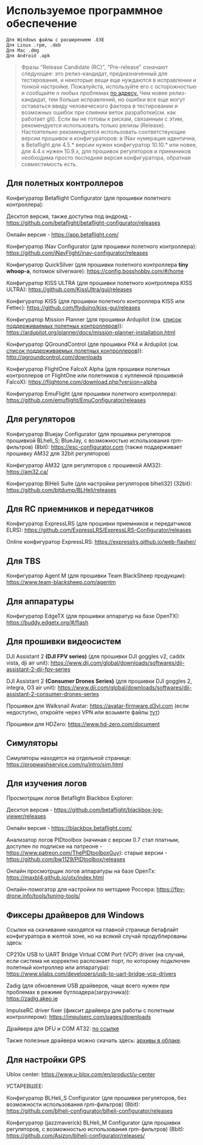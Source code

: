 # Используемое программное обеспечение

```
Для Windows файлы с расширением .EXE
Для Linux .rpm, .deb
Для Mac .dmg
Для Android .apk
```

> Фразы "Release Candidate (RC)", "Pre-release" означают следующее: это релиз-кандидат, предназначенный для тестирования, и некоторые вещи еще нуждаются в исправлении и тонкой настройке. Пожалуйста, используйте его с осторожностью и сообщайте о любых проблемах [по адресу.](https://github.com/betaflight/betaflight-configurator/issues)
Чем новее релиз-кандидат, тем больше исправлений, но ошибки все еще могут оставаться ввиду человеческого фактора в тестировании и возможных ошибок при слиянии веток разработки(см. как работает git). Если вы не готовы к рискам, связанным с этим, рекомендуется использовать только релизы (Release). Настоятельно рекомендуется использовать соответствующие версии прошивок и конфигураторов: в INav нумерация идентична, в Betaflight для 4.5.\* версии нужен конфигуратор 10.10.\* или новее, для 4.4.х нужен 10.9.х, для прошивок регуляторов и приемников необходима просто последняя версия конфигуратора, обратная совместимость есть.

## Для полетных контроллеров

Конфигуратор Betaflight Configurator (для прошивки полетного контроллера):

Десктоп версия, также доступна под андроид - https://github.com/betaflight/betaflight-configurator/releases

Онлайн версия - https://app.betaflight.com/

Конфигуратор INav Configurator (для прошивки полетного контроллера):
https://github.com/iNavFlight/inav-configurator/releases

Конфигуратор QuickSilver (для прошивки полетного контроллера **tiny whoop-а**, потомок silverware):
https://config.bosshobby.com/#/home

Конфигуратор KISS ULTRA (для прошивки полетного контроллера KISS ULTRA):
https://github.com/KissUltra/gui/releases

Конфигуратор KISS (для прошивки полетного контроллера KISS или Fettec):
https://github.com/flyduino/kiss-gui/releases

Конфигуратор Mission Planner (для прошивки Ardupilot (см. [список поддерживаемых полетных контроллеров](https://ardupilot.org/copter/docs/common-autopilots.html))):
https://ardupilot.org/planner/docs/mission-planner-installation.html

Конфигуратор QGroundControl (для прошивки PX4 и Ardupilot (см. [список поддерживаемых полетных контроллеров](https://discuss.px4.io/t/list-of-px4-supported-fc-hardware/24901))):
http://qgroundcontrol.com/downloads

Конфигуратор FlightOne FalcoX Alpha (для прошивки полетных контроллеров от FlightOne или полетников с купленной прошивкой FalcoX):
https://flightone.com/download.php?version=alpha

Конфигуратор EmuFlight (для прошивки полетного контроллера):
https://github.com/emuflight/EmuConfigurator/releases

## Для регуляторов

Конфигуратор Bluejay Configurator (для прошивки регуляторов прошивкой BLheli_S; BlueJay, с возможностью использования rpm-фильтров) (8bit):
https://esc-configurator.com (также поддерживает прошивку AM32 для 32bit регуляторов)

Конфигуратор AM32 (для регуляторов с прошивкой AM32):
https://am32.ca/

Конфигуратор BlHeli Suite (для настройки регуляторов blheli32) (32bit):
https://github.com/bitdump/BLHeli/releases

## Для RC приемников и передатчиков

Конфигуратор ExpressLRS (для прошивки приемников и передатчиков ELRS):
https://github.com/ExpressLRS/ExpressLRS-Configurator/releases

Online конфигуратор ExpressLRS: https://expresslrs.github.io/web-flasher/

## Для TBS

Конфигуратор Agent M (для прошивки Team BlackSheep продукции):
https://www.team-blacksheep.com/agentm

## Для аппаратуры

Конфигуратор EdgeTX (для прошивки аппаратур на базе OpenTX):
https://buddy.edgetx.org/#/flash

## Для прошивки видеосистем

DJI Assistant 2 **(DJI FPV series)** (для прошивки DJI goggles v2, caddx vista, dji air unit):
https://www.dji.com/global/downloads/softwares/dji-assistant-2-dji-fpv-series

DJI Assistant 2 **(Consumer Drones Series)** (для прошивки DJI goggles 2, integra, O3 air unit):
https://www.dji.com/global/downloads/softwares/dji-assistant-2-consumer-drones-series

Прошивки для Walksnail Avatar:
https://avatar-firmware.d3vl.com (если недоступно, откройте через VPN или возьмите файлы [тут](https://github.com/D3VL/Avatar-Firmware-Updates))

Прошивки для HDZero:
https://www.hd-zero.com/document

## Симуляторы

Симуляторы находятся на отдельной странице:
https://propwashservice.com/ru/intro/sim.html

## Для изучения логов

Просмотрщик логов Betaflight Blackbox Explorer:

Десктоп версия - https://github.com/betaflight/blackbox-log-viewer/releases

Онлайн версия - https://blackbox.betaflight.com/

Анализатор логов PIDtoolbox (начиная с версии 0.7 стал платным, доступен по подписке на патреоне - https://www.patreon.com/ThePIDtoolboxGuy):
старые версии - https://github.com/bw1129/PIDtoolbox/releases

Онлайн просмотрщик логов аппаратуры на базе OpenTx:
https://maxbl4.github.io/otx/index.html

Онлайн-помогатор для настройки по методике Россера:
https://fpv-drone.info/tools/tuning-tools/

## Фиксеры драйверов для Windows

Ссылки на скачивание находятся на главной странице бетафлайт конфигуратора в желтой зоне, но на всякий случай продублированы здесь:

CP210x USB to UART Bridge Virtual COM Port (VCP) driver (на случай, если система не корректно распознает порт, по которому подключен полетный контроллер или аппаратура):
https://www.silabs.com/developers/usb-to-uart-bridge-vcp-drivers

Zadig (для обновления USB драйверов, чаще всего нужен при проблемах в режиме бутлоадера(загрузчика)):  
https://zadig.akeo.ie

ImpulseRC driver fixer (фиксит драйвера для работы с полетным контроллером):
https://impulserc.com/pages/downloads

Драйвера для DFU и COM AT32: [по ссылке](https://drive.google.com/drive/folders/1N9b9aRWggz9G2T83CFeXRQgvVgxlf5Y3?usp=drive_link)

Также полезные драйвера можно скачать здесь: [архивы в облаке](https://clck.ru/35Xp2W).

## Для настройки GPS

Ublox center: https://www.u-blox.com/en/product/u-center

УСТАРЕВШЕЕ:

Конфигуратор BLHeli_S Configurator (для прошивки регуляторов, без возможности использования rpm-фильтров) (8bit):
https://github.com/blheli-configurator/blheli-configurator/releases

Конфигуратор (jazzmaverick) BLHeli_M Configurator (для прошивки регуляторов, с возможностью использования rpm-фильтров) (8bit):
https://github.com/Asizon/blheli-configurator/releases/
